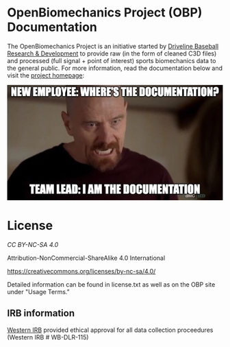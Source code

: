 # OpenBiomechanics Project (OBP) Documentation

The OpenBiomechanics Project is an initiative started by [Driveline Baseball Research & Development](https://drivelinebaseball.com/mission-and-purpose/) to provide raw (in the form of cleaned C3D files) and processed (full signal + point of interest) sports biomechanics data to the general public. For more information, read the documentation below and visit the [project homepage](https://openbiomechanics.org):

![IMG_5797.JPG](imgs/IMG_5797.jpg)

# License

*CC BY-NC-SA 4.0*

Attribution-NonCommercial-ShareAlike 4.0 International

https://creativecommons.org/licenses/by-nc-sa/4.0/

Detailed information can be found in license.txt as well as on the OBP site under "Usage Terms."

## IRB information

[Western IRB](https://www.wcgirb.com/) provided ethical approval for all data collection proceedures (Western IRB # WB-DLR-115)